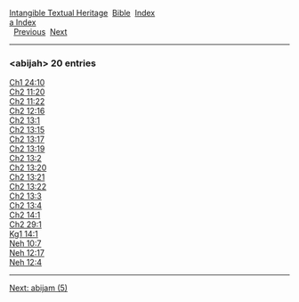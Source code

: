 [Intangible Textual Heritage](../../index)  [Bible](../index) 
[Index](index)   
[a Index](_a_)  
  [Previous](c00052)  [Next](c00054) 

------------------------------------------------------------------------

### &lt;abijah&gt; 20 entries

[Ch1 24:10](../kjv/ch1024.htm#010)  
[Ch2 11:20](../kjv/ch2011.htm#020)  
[Ch2 11:22](../kjv/ch2011.htm#022)  
[Ch2 12:16](../kjv/ch2012.htm#016)  
[Ch2 13:1](../kjv/ch2013.htm#001)  
[Ch2 13:15](../kjv/ch2013.htm#015)  
[Ch2 13:17](../kjv/ch2013.htm#017)  
[Ch2 13:19](../kjv/ch2013.htm#019)  
[Ch2 13:2](../kjv/ch2013.htm#002)  
[Ch2 13:20](../kjv/ch2013.htm#020)  
[Ch2 13:21](../kjv/ch2013.htm#021)  
[Ch2 13:22](../kjv/ch2013.htm#022)  
[Ch2 13:3](../kjv/ch2013.htm#003)  
[Ch2 13:4](../kjv/ch2013.htm#004)  
[Ch2 14:1](../kjv/ch2014.htm#001)  
[Ch2 29:1](../kjv/ch2029.htm#001)  
[Kg1 14:1](../kjv/kg1014.htm#001)  
[Neh 10:7](../kjv/neh010.htm#007)  
[Neh 12:17](../kjv/neh012.htm#017)  
[Neh 12:4](../kjv/neh012.htm#004)  

------------------------------------------------------------------------

[Next: abijam (5)](c00054)
